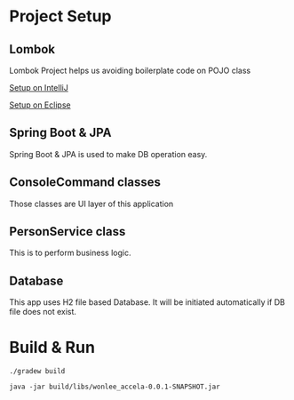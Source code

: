 # Project Setup
## Lombok
Lombok Project helps us avoiding boilerplate code on POJO class

[Setup on IntelliJ](https://projectlombok.org/setup/intellij)

[Setup on Eclipse](https://projectlombok.org/setup/eclipse)

## Spring Boot & JPA
Spring Boot & JPA is used to make DB operation easy.

## ConsoleCommand classes
Those classes are UI layer of this application

## PersonService class
This is to perform business logic.

## Database
This app uses H2 file based Database.
It will be initiated automatically if DB file does not exist.   

# Build & Run
`./gradew build`

`java -jar build/libs/wonlee_accela-0.0.1-SNAPSHOT.jar`
